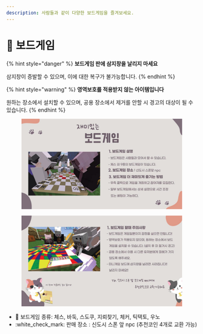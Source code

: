 ```yaml
---
description: 사람들과 같이 다양한 보드게임을 즐겨보세요.
---
```


# 🎲 보드게임

{% hint style="danger" %}
**보드게임 판에 삼지창을 날리지 마세요**

삼지창이 증발할 수 있으며, 이에 대한 복구가 불가능합니다.
{% endhint %}

{% hint style="warning" %}
**영역보호를 적용받지 않는 아이템입니다**

원하는 장소에서 설치할 수 있으며, 공용 장소에서 제거를 안할 시 경고의 대상이 될 수 있습니다.
{% endhint %}



<figure><img src="../../.gitbook/assets/3 (4).jpg" alt=""><figcaption></figcaption></figure>

<figure><img src="../../.gitbook/assets/4 (4).jpg" alt=""><figcaption></figcaption></figure>

* 🎲 보드게임 종류: 체스, 바둑, 스도쿠, 지뢰찾기, 체커, 틱택토, 우노&#x20;
* :white\_check\_mark: 판매 장소 : 신도시 스폰 앞 npc (추천코인 4개로 교환 가능)


